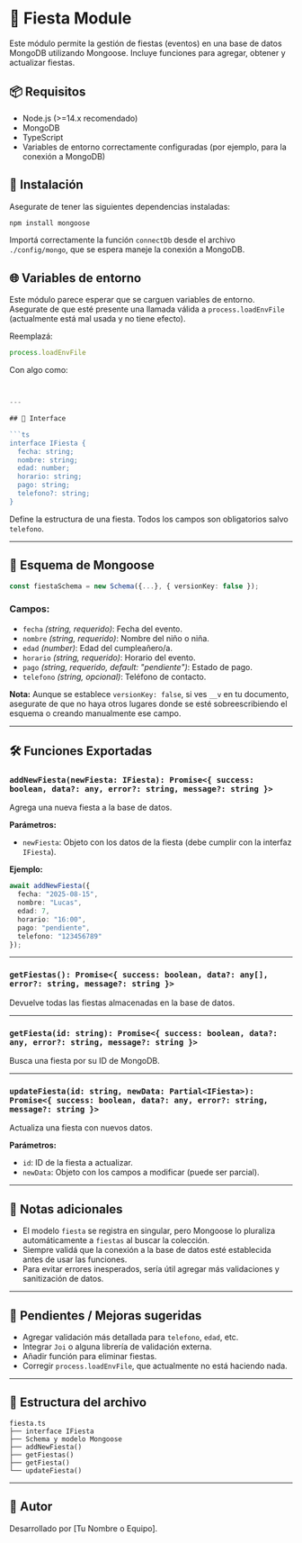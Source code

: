 
# 🎉 Fiesta Module

Este módulo permite la gestión de fiestas (eventos) en una base de datos MongoDB utilizando Mongoose. Incluye funciones para agregar, obtener y actualizar fiestas.

## 📦 Requisitos

* Node.js (>=14.x recomendado)
* MongoDB
* TypeScript
* Variables de entorno correctamente configuradas (por ejemplo, para la conexión a MongoDB)

## 🧹 Instalación

Asegurate de tener las siguientes dependencias instaladas:

```bash
npm install mongoose
```

Importá correctamente la función `connectDb` desde el archivo `./config/mongo`, que se espera maneje la conexión a MongoDB.

## 🌐 Variables de entorno

Este módulo parece esperar que se carguen variables de entorno. Asegurate de que esté presente una llamada válida a `process.loadEnvFile` (actualmente está mal usada y no tiene efecto).

Reemplazá:

```ts
process.loadEnvFile
```

Con algo como:

```ts


---

## 🧠 Interface

```ts
interface IFiesta {
  fecha: string;
  nombre: string;
  edad: number;
  horario: string;
  pago: string;
  telefono?: string;
}
```

Define la estructura de una fiesta. Todos los campos son obligatorios salvo `telefono`.

---

## 🧱 Esquema de Mongoose

```ts
const fiestaSchema = new Schema({...}, { versionKey: false });
```

### Campos:

* `fecha` *(string, requerido)*: Fecha del evento.
* `nombre` *(string, requerido)*: Nombre del niño o niña.
* `edad` *(number)*: Edad del cumpleañero/a.
* `horario` *(string, requerido)*: Horario del evento.
* `pago` *(string, requerido, default: "pendiente")*: Estado de pago.
* `telefono` *(string, opcional)*: Teléfono de contacto.

**Nota:**
Aunque se establece `versionKey: false`, si ves `__v` en tu documento, asegurate de que no haya otros lugares donde se esté sobreescribiendo el esquema o creando manualmente ese campo.

---

## 🛠 Funciones Exportadas

### `addNewFiesta(newFiesta: IFiesta): Promise<{ success: boolean, data?: any, error?: string, message?: string }> `

Agrega una nueva fiesta a la base de datos.

**Parámetros:**

* `newFiesta`: Objeto con los datos de la fiesta (debe cumplir con la interfaz `IFiesta`).

**Ejemplo:**

```ts
await addNewFiesta({
  fecha: "2025-08-15",
  nombre: "Lucas",
  edad: 7,
  horario: "16:00",
  pago: "pendiente",
  telefono: "123456789"
});
```

---

### `getFiestas(): Promise<{ success: boolean, data?: any[], error?: string, message?: string }>`

Devuelve todas las fiestas almacenadas en la base de datos.

---

### `getFiesta(id: string): Promise<{ success: boolean, data?: any, error?: string, message?: string }>`

Busca una fiesta por su ID de MongoDB.

---

### `updateFiesta(id: string, newData: Partial<IFiesta>): Promise<{ success: boolean, data?: any, error?: string, message?: string }>`

Actualiza una fiesta con nuevos datos.

**Parámetros:**

* `id`: ID de la fiesta a actualizar.
* `newData`: Objeto con los campos a modificar (puede ser parcial).

---

## 📝 Notas adicionales

* El modelo `fiesta` se registra en singular, pero Mongoose lo pluraliza automáticamente a `fiestas` al buscar la colección.
* Siempre validá que la conexión a la base de datos esté establecida antes de usar las funciones.
* Para evitar errores inesperados, sería útil agregar más validaciones y sanitización de datos.

---

## 🧪 Pendientes / Mejoras sugeridas

* Agregar validación más detallada para `telefono`, `edad`, etc.
* Integrar `Joi` o alguna librería de validación externa.
* Añadir función para eliminar fiestas.
* Corregir `process.loadEnvFile`, que actualmente no está haciendo nada.

---

## 📁 Estructura del archivo

```
fiesta.ts
├── interface IFiesta
├── Schema y modelo Mongoose
├── addNewFiesta()
├── getFiestas()
├── getFiesta()
└── updateFiesta()
```

---

## 👤 Autor

Desarrollado por \[Tu Nombre o Equipo].
